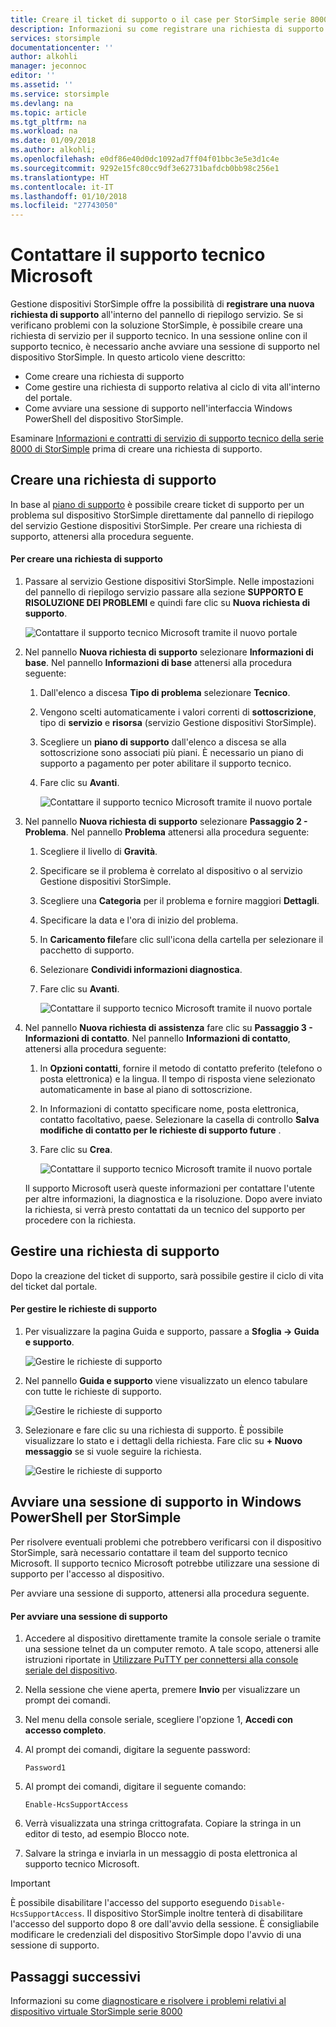 ```yaml
---
title: Creare il ticket di supporto o il case per StorSimple serie 8000 | Microsoft Docs
description: Informazioni su come registrare una richiesta di supporto e avviare una sessione di supporto nel dispositivo StorSimple serie 8000.
services: storsimple
documentationcenter: ''
author: alkohli
manager: jeconnoc
editor: ''
ms.assetid: ''
ms.service: storsimple
ms.devlang: na
ms.topic: article
ms.tgt_pltfrm: na
ms.workload: na
ms.date: 01/09/2018
ms.author: alkohli;
ms.openlocfilehash: e0df86e40d0dc1092ad7ff04f01bbc3e5e3d1c4e
ms.sourcegitcommit: 9292e15fc80cc9df3e62731bafdcb0bb98c256e1
ms.translationtype: HT
ms.contentlocale: it-IT
ms.lasthandoff: 01/10/2018
ms.locfileid: "27743050"
---
```

# <a name="contact-microsoft-support"></a>Contattare il supporto tecnico Microsoft

Gestione dispositivi StorSimple offre la possibilità di **registrare una nuova richiesta di supporto** all'interno del pannello di riepilogo servizio. Se si verificano problemi con la soluzione StorSimple, è possibile creare una richiesta di servizio per il supporto tecnico. In una sessione online con il supporto tecnico, è necessario anche avviare una sessione di supporto nel dispositivo StorSimple. In questo articolo viene descritto:

* Come creare una richiesta di supporto
* Come gestire una richiesta di supporto relativa al ciclo di vita all'interno del portale.
* Come avviare una sessione di supporto nell'interfaccia Windows PowerShell del dispositivo StorSimple.

Esaminare [Informazioni e contratti di servizio di supporto tecnico della serie 8000 di StorSimple](https://msdn.microsoft.com/library/mt433077.aspx) prima di creare una richiesta di supporto.

## <a name="create-a-support-request"></a>Creare una richiesta di supporto

In base al [piano di supporto](https://azure.microsoft.com/support/plans/) è possibile creare ticket di supporto per un problema sul dispositivo StorSimple direttamente dal pannello di riepilogo del servizio Gestione dispositivi StorSimple. Per creare una richiesta di supporto, attenersi alla procedura seguente.

#### <a name="to-create-a-support-request"></a>Per creare una richiesta di supporto

1. Passare al servizio Gestione dispositivi StorSimple. Nelle impostazioni del pannello di riepilogo servizio passare alla sezione **SUPPORTO E RISOLUZIONE DEI PROBLEMI** e quindi fare clic su **Nuova richiesta di supporto**.
     
    ![Contattare il supporto tecnico Microsoft tramite il nuovo portale](./media/storsimple-8000-contact-microsoft-support/contactsupport1.png)
   
2. Nel pannello **Nuova richiesta di supporto** selezionare **Informazioni di base**. Nel pannello **Informazioni di base** attenersi alla procedura seguente:
   1. Dall'elenco a discesa **Tipo di problema** selezionare **Tecnico**.
   2. Vengono scelti automaticamente i valori correnti di **sottoscrizione**, tipo di **servizio** e **risorsa** (servizio Gestione dispositivi StorSimple). 
   3. Scegliere un **piano di supporto** dall'elenco a discesa se alla sottoscrizione sono associati più piani. È necessario un piano di supporto a pagamento per poter abilitare il supporto tecnico.
   4. Fare clic su **Avanti**.

       ![Contattare il supporto tecnico Microsoft tramite il nuovo portale](./media/storsimple-8000-contact-microsoft-support/contactsupport2.png)

3. Nel pannello **Nuova richiesta di supporto** selezionare **Passaggio 2 - Problema**. Nel pannello **Problema** attenersi alla procedura seguente:
    
    1. Scegliere il livello di **Gravità**.
    2. Specificare se il problema è correlato al dispositivo o al servizio Gestione dispositivi StorSimple.
    3. Scegliere una **Categoria** per il problema e fornire maggiori **Dettagli**.
    4. Specificare la data e l'ora di inizio del problema.
    5. In **Caricamento file**fare clic sull'icona della cartella per selezionare il pacchetto di supporto.
    6. Selezionare **Condividi informazioni diagnostica**.
    7. Fare clic su **Avanti**.

       ![Contattare il supporto tecnico Microsoft tramite il nuovo portale](./media/storsimple-8000-contact-microsoft-support/contactsupport3.png) 

4. Nel pannello **Nuova richiesta di assistenza** fare clic su **Passaggio 3 - Informazioni di contatto**. Nel pannello **Informazioni di contatto**, attenersi alla procedura seguente:

    1. In **Opzioni contatti**, fornire il metodo di contatto preferito (telefono o posta elettronica) e la lingua. Il tempo di risposta viene selezionato automaticamente in base al piano di sottoscrizione.
    2. In Informazioni di contatto specificare nome, posta elettronica, contatto facoltativo, paese. Selezionare la casella di controllo **Salva modifiche di contatto per le richieste di supporto future** .
    3. Fare clic su **Crea**.
   
        ![Contattare il supporto tecnico Microsoft tramite il nuovo portale](./media/storsimple-8000-contact-microsoft-support/contactsupport5.png)   

    Il supporto Microsoft userà queste informazioni per contattare l'utente per altre informazioni, la diagnostica e la risoluzione.
Dopo avere inviato la richiesta, si verrà presto contattati da un tecnico del supporto per procedere con la richiesta.

## <a name="manage-a-support-request"></a>Gestire una richiesta di supporto

Dopo la creazione del ticket di supporto, sarà possibile gestire il ciclo di vita del ticket dal portale.

#### <a name="to-manage-your-support-requests"></a>Per gestire le richieste di supporto

1. Per visualizzare la pagina Guida e supporto, passare a **Sfoglia -> Guida e supporto**.

    ![Gestire le richieste di supporto](./media/storsimple-8000-contact-microsoft-support/managesupport1.png)

2. Nel pannello **Guida e supporto** viene visualizzato un elenco tabulare con tutte le richieste di supporto.

    ![Gestire le richieste di supporto](./media/storsimple-8000-contact-microsoft-support/managesupport2.png)

3. Selezionare e fare clic su una richiesta di supporto. È possibile visualizzare lo stato e i dettagli della richiesta. Fare clic su **+ Nuovo messaggio** se si vuole seguire la richiesta.

    ![Gestire le richieste di supporto](./media/storsimple-8000-contact-microsoft-support/managesupport3.png)

## <a name="start-a-support-session-in-windows-powershell-for-storsimple"></a>Avviare una sessione di supporto in Windows PowerShell per StorSimple

Per risolvere eventuali problemi che potrebbero verificarsi con il dispositivo StorSimple, sarà necessario contattare il team del supporto tecnico Microsoft. Il supporto tecnico Microsoft potrebbe utilizzare una sessione di supporto per l'accesso al dispositivo.

Per avviare una sessione di supporto, attenersi alla procedura seguente.

#### <a name="to-start-a-support-session"></a>Per avviare una sessione di supporto

1. Accedere al dispositivo direttamente tramite la console seriale o tramite una sessione telnet da un computer remoto. A tale scopo, attenersi alle istruzioni riportate in [Utilizzare PuTTY per connettersi alla console seriale del dispositivo](storsimple-8000-deployment-walkthrough-u2.md#use-putty-to-connect-to-the-device-serial-console).
2. Nella sessione che viene aperta, premere **Invio** per visualizzare un prompt dei comandi.
3. Nel menu della console seriale, scegliere l'opzione 1, **Accedi con accesso completo**.
4. Al prompt dei comandi, digitare la seguente password:
   
    `Password1`
5. Al prompt dei comandi, digitare il seguente comando:
   
    `Enable-HcsSupportAccess`
6. Verrà visualizzata una stringa crittografata. Copiare la stringa in un editor di testo, ad esempio Blocco note.
7. Salvare la stringa e inviarla in un messaggio di posta elettronica al supporto tecnico Microsoft.

> [!IMPORTANT]
> È possibile disabilitare l'accesso del supporto eseguendo `Disable-HcsSupportAccess`. Il dispositivo StorSimple inoltre tenterà di disabilitare l'accesso del supporto dopo 8 ore dall'avvio della sessione. È consigliabile modificare le credenziali del dispositivo StorSimple dopo l'avvio di una sessione di supporto.


## <a name="next-steps"></a>Passaggi successivi

Informazioni su come [diagnosticare e risolvere i problemi relativi al dispositivo virtuale StorSimple serie 8000](storsimple-8000-troubleshoot-deployment.md)
